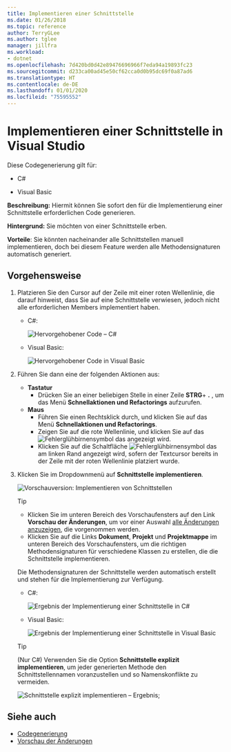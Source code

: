 ```yaml
---
title: Implementieren einer Schnittstelle
ms.date: 01/26/2018
ms.topic: reference
author: TerryGLee
ms.author: tglee
manager: jillfra
ms.workload:
- dotnet
ms.openlocfilehash: 7d420bd0d42e89476696966f7eda94a19893fc23
ms.sourcegitcommit: d233ca00ad45e50cf62cca0d0b95dc69f0a87ad6
ms.translationtype: HT
ms.contentlocale: de-DE
ms.lasthandoff: 01/01/2020
ms.locfileid: "75595552"
---
```

# <a name="implement-an-interface-in-visual-studio"></a>Implementieren einer Schnittstelle in Visual Studio

Diese Codegenerierung gilt für:

- C#

- Visual Basic

**Beschreibung:** Hiermit können Sie sofort den für die Implementierung einer Schnittstelle erforderlichen Code generieren.

**Hintergrund:** Sie möchten von einer Schnittstelle erben.

**Vorteile**: Sie könnten nacheinander alle Schnittstellen manuell implementieren, doch bei diesem Feature werden alle Methodensignaturen automatisch generiert.

## <a name="how-to"></a>Vorgehensweise

1. Platzieren Sie den Cursor auf der Zeile mit einer roten Wellenlinie, die darauf hinweist, dass Sie auf eine Schnittstelle verwiesen, jedoch nicht alle erforderlichen Members implementiert haben.

   - C#:

       ![Hervorgehobener Code – C#](media/interface-highlight-cs.png)

   - Visual Basic:

       ![Hervorgehobener Code in Visual Basic](media/interface-highlight-vb.png)

2. Führen Sie dann eine der folgenden Aktionen aus:

   - **Tastatur**
      - Drücken Sie an einer beliebigen Stelle in einer Zeile **STRG**+ **.** , um das Menü **Schnellaktionen und Refactorings** aufzurufen.
   - **Maus**
      - Führen Sie einen Rechtsklick durch, und klicken Sie auf das Menü **Schnellaktionen und Refactorings**.
      - Zeigen Sie auf die rote Wellenlinie, und klicken Sie auf das ![Fehlerglühbirnensymbol](media/error-bulb.png) das angezeigt wird.
      - Klicken Sie auf die Schaltfläche ![Fehlerglühbirnensymbol](media/error-bulb.png) das am linken Rand angezeigt wird, sofern der Textcursor bereits in der Zeile mit der roten Wellenlinie platziert wurde.

3. Klicken Sie im Dropdownmenü auf **Schnittstelle implementieren**.

   ![Vorschauversion: Implementieren von Schnittstellen](media/interface-preview-cs.png)

   > [!TIP]
   > - Klicken Sie im unteren Bereich des Vorschaufensters auf den Link **Vorschau der Änderungen**, um vor einer Auswahl [alle Änderungen anzuzeigen](../../ide/preview-changes.md), die vorgenommen werden.
   > - Klicken Sie auf die Links **Dokument**, **Projekt** und **Projektmappe** im unteren Bereich des Vorschaufensters, um die richtigen Methodensignaturen für verschiedene Klassen zu erstellen, die die Schnittstelle implementieren.

   Die Methodensignaturen der Schnittstelle werden automatisch erstellt und stehen für die Implementierung zur Verfügung.

   - C#:

       ![Ergebnis der Implementierung einer Schnittstelle in C#](media/interface-result-cs.png)

   - Visual Basic:

       ![Ergebnis der Implementierung einer Schnittstelle in Visual Basic](media/interface-result-vb.png)

   > [!TIP]
   > (Nur C#) Verwenden Sie die Option **Schnittstelle explizit implementieren**, um jeder generierten Methode den Schnittstellennamen voranzustellen und so Namenskonflikte zu vermeiden.
   >
   > ![Schnittstelle explizit implementieren – Ergebnis](media/interface-explicitresult-cs.png);

## <a name="see-also"></a>Siehe auch

- [Codegenerierung](../code-generation-in-visual-studio.md)
- [Vorschau der Änderungen](../../ide/preview-changes.md)
